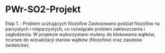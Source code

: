 # PWr-SO2-Projekt
Etap 1. : Problem ucztujących filozofów
Zastosowano podział filozofów na parzystych i nieparzystych, co rozwiązało problem zakleszczenia i zagłodzenia.
W projekcie wykorzystano mutexy do blokowania wątków, ncurses do wizualizacji stanów wątków (filozofów) oraz zasobów (widelców).